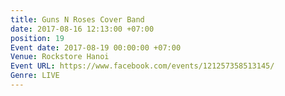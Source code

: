 ```yaml
---
title: Guns N Roses Cover Band
date: 2017-08-16 12:13:00 +07:00
position: 19
Event date: 2017-08-19 00:00:00 +07:00
Venue: Rockstore Hanoi
Event URL: https://www.facebook.com/events/121257358513145/
Genre: LIVE
---
```


